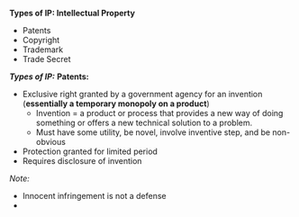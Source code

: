 **Types of IP: Intellectual Property**
- Patents
- Copyright
- Trademark
- Trade Secret

***Types of IP:***
**Patents:**
- Exclusive right granted by a government agency for an invention (**essentially a temporary monopoly on a product**)
	- Invention = a product or process that provides a new way of doing something or offers a new technical solution to a problem.
	- Must have some utility, be novel, involve inventive step, and be non-obvious
- Protection granted for limited period
- Requires disclosure of invention

*Note:*
- Innocent infringement is not a defense
- 